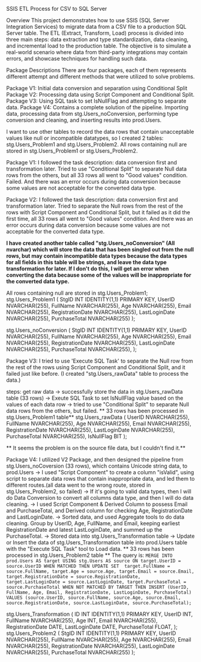 SSIS ETL Process for CSV to SQL Server


Overview
This project demonstrates how to use SSIS (SQL Server Integration Services) to migrate data from a CSV file to a production SQL Server table. The ETL (Extract, Transform, Load) process is divided into three main steps: data extraction and type standardization, data cleaning, and incremental load to the production table. The objective is to simulate a real-world scenario where data from third-party integrations may contain errors, and showcase techniques for handling such data.


Package Descriptions
There are four packages, each of them represents different attempt and different methods that were utilized to solve problems.

Package V1: Initial data conversion and separation using Conditional Split
Package V2: Processing data using Script Component and Conditional Split.
Package V3: Using SQL task to set IsNullFlag and attempting to separate data.
Package V4: Contains a complete solution of the pipeline. Importing data, processing data from stg.Users_noConversion, performing type conversion and cleaning, and inserting results into prod.Users.

I want to use other tables to record the data rows that contain unacceptable values like null or incompatible datatypes, so I created 2 tables: stg.Users_Problem1 and stg.Users_Problem2.
All rows containing null are stored in stg.Users_Problem1 or stg.Users_Problem2.

Package V1:
 I followed the task description: data conversion first and transformation later.
 Tried to use "Conditional Split" to separate Null data rows from the others, but all 33 rows all went to "Good values" condition. Failed.
 And there was an error occurs during data conversion because some values are not acceptable for the converted data type.


Package V2:
 I followed the task description: data conversion first and transformation later.
 Tried to separate the Null rows from the rest of the rows with Script Component and Conditional Split, but it failed as it did the first time, all 33 rows all went to "Good values" condition.
 And there was an error occurs during data conversion because some values are not acceptable for the converted data type.


**I have created another table called "stg.Users_noConversion" (All nvarchar) which will store the data that has been singled out from the null rows, but may contain incompatible data types because the data types for all fields in this table will be strings, and leave the data type transformation for later. If I don't do this, I will get an error when converting the data because some of the values will be inappropriate for the converted data type.**

All rows containing null are stored in stg.Users_Problem1;
stg.Users_Problem1 (
        StgID INT IDENTITY(1,1) PRIMARY KEY,
        UserID NVARCHAR(255),
        FullName NVARCHAR(255),
        Age NVARCHAR(255),
        Email NVARCHAR(255),
        RegistrationDate NVARCHAR(255),
        LastLoginDate NVARCHAR(255),
        PurchaseTotal NVARCHAR(255)
    );

stg.Users_noConversion (
        StgID INT IDENTITY(1,1) PRIMARY KEY,
        UserID  NVARCHAR(255),
        FullName NVARCHAR(255),
        Age NVARCHAR(255),
        Email NVARCHAR(255),
        RegistrationDate NVARCHAR(255),
        LastLoginDate NVARCHAR(255),
        PurchaseTotal NVARCHAR(255),
    );


Package V3:
I tried to use 'Execute SQL Task' to separate the Null row from the rest of the rows using Script Component and Conditional Split, and it failed just like before. (I created "stg.Users_rawData" table to process the data.)

steps: get raw data -> 
successfully store the data in stg.Users_rawData table (33 rows) -> 
Exeute SQL Task to set IsNullFlag value based on the values of each data row -> 
tried to use "Conditional Split" to separate Null data rows from the others, but failed.
** 33 rows has been processed in stg.Users_Problem1 table**
stg.Users_rawData (
        UserID  NVARCHAR(255),
        FullName NVARCHAR(255),
        Age NVARCHAR(255),
        Email NVARCHAR(255),
        RegistrationDate NVARCHAR(255),
        LastLoginDate NVARCHAR(255),
        PurchaseTotal NVARCHAR(255),
	IsNullFlag BIT
    );


** It seems the problem is on the source file data, but I couldn't find it.**


Package V4:
I utilized V2 Package, and then designed the pipeline from stg.Users_noCoversion (33 rows), which contains Unicode string data, to prod.Users ->
I used "Script Component" to create a column "isValid", using script to separate data rows that contain inappropriate data, and led them to different routes.(all data went to the wrong route, stored in stg.Users_Problem2, so failed) ->
If it's going to valid data types, then I will do Data Conversion to convert all columns data type, and then I will do data cleaning. ->
I used Script Component & Derived Column to possess Email and PurchaseTotal, and Derived column for checking Age, RegistrationDate and LastLoginDate. ->
Sorted data, and used Aggregate tools to do data cleaning. Group by UserID, Age, FullName, and Email, keeping earliest RegistrationDate and latest LastLoginDate, and summed up the PurchaseTotal. ->
Stored data into stg.Users_Transformation table ->
Update or Insert the data of stg.Users_Transformation table into prod.Users table with the "Execute SQL Task" tool to Load data. 
** 33 rows has been processed in stg.Users_Problem2 table **
The query is:
`MERGE INTO prod.Users AS target
USING stg.Users AS source
ON target.UserID = source.UserID
WHEN MATCHED THEN
    UPDATE SET 
        target.FullName = source.FullName,
        target.Age = source.Age,
        target.Email = source.Email,
        target.RegistrationDate = source.RegistrationDate,
        target.LastLoginDate = source.LastLoginDate,
        target.PurchaseTotal = source.PurchaseTotal
WHEN NOT MATCHED BY TARGET THEN
    INSERT (UserID, FullName, Age, Email, RegistrationDate, LastLoginDate, PurchaseTotal)
    VALUES (source.UserID, source.FullName, source.Age, source.Email, source.RegistrationDate, source.LastLoginDate, source.PurchaseTotal);`


stg.Users_Transformation (
        ID INT IDENTITY(1,1) PRIMARY KEY,
        UserID INT,
        FullName NVARCHAR(255),
        Age INT,
        Email NVARCHAR(255),
        RegistrationDate DATE,
        LastLoginDate DATE,
        PurchaseTotal FLOAT,
    );
stg.Users_Problem2 (
        StgID INT IDENTITY(1,1) PRIMARY KEY,
        UserID NVARCHAR(255),
        FullName NVARCHAR(255),
        Age NVARCHAR(255),
        Email NVARCHAR(255),
        RegistrationDate NVARCHAR(255),
        LastLoginDate NVARCHAR(255),
        PurchaseTotal NVARCHAR(255)
    );







